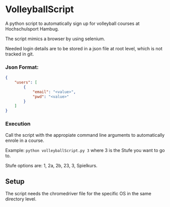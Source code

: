 # VolleyballScript
A python script to automatically sign up for volleyball courses at Hochschulsport Hambug.

The script mimics a browser by using selenium.

Needed login details are to be stored in a json file at root level, which is not tracked in git.

### Json Format:

```json
{
	"users": [
		{
			"email": "<value>",
			"pwd": "<value>"
		}
	]
}
```

### Execution

Call the script with the appropiate command line arguments to automatically enrole in a course.

Example: ```python volleyballScript.py 3``` where 3 is the Stufe you want to go to.

Stufe options are: 1, 2a, 2b, 23, 3, Spielkurs.

## Setup

The script needs the chromedriver file for the specific OS in the same directory level.